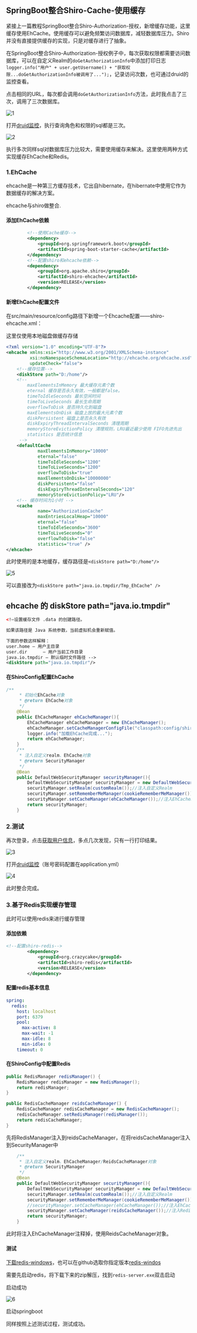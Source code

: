 ## SpringBoot整合Shiro-Cache-使用缓存

紧接上一篇教程SpringBoot整合Shiro-Authorization-授权，新增缓存功能，这里缓存使用EhCache。使用缓存可以避免频繁访问数据库，减轻数据库压力。Shiro并没有直接提供缓存的实现，只是对缓存进行了抽象。

在SpringBoot整合Shiro-Authorization-授权例子中，每次获取权限都需要访问数据库，可以在自定义Realm的`doGetAuthorizationInfo`中添加打印日志`logger.info("用户" + user.getUsername() + "获取权限...doGetAuthorizationInfo被调用了...");`，记录访问次数，也可通过druid的监控查看。

点击相同的URL，每次都会调用`doGetAuthorizationInfo`方法，此时我点击了三次，调用了三次数据库。

![1](./img/1.png)

打开[druid监控](http://localhost:8080/druid/sql.html)，执行查询角色和权限的sql都是三次。

![2](./img/2.png)

执行多次同样sql对数据库压力比较大，需要使用缓存来解决。这里使用两种方式实现缓存EhCache和Redis。

### 1.EhCache

ehcache是一种第三方缓存技术，它出自hibernate，在hibernate中使用它作为数据缓存的解决方案。

ehcache与shiro做整合.

#### 添加EhCache依赖

```xml
        <!--使用Cache缓存-->
        <dependency>
            <groupId>org.springframework.boot</groupId>
            <artifactId>spring-boot-starter-cache</artifactId>
        </dependency>
        <!--配置shiro和ehcache依赖-->
        <dependency>
            <groupId>org.apache.shiro</groupId>
            <artifactId>shiro-ehcache</artifactId>
            <version>RELEASE</version>
        </dependency>
```

#### 新增EhCache配置文件

在src/main/resource/config路径下新增一个Ehcache配置——shiro-ehcache.xml：

这里仅使用本地磁盘做缓存存储

```xml
<?xml version="1.0" encoding="UTF-8"?>
<ehcache xmlns:xsi="http://www.w3.org/2001/XMLSchema-instance"
         xsi:noNamespaceSchemaLocation="http://ehcache.org/ehcache.xsd"
         updateCheck="false">
    <!--缓存位置-->
    <diskStore path="D:/home"/>
    <!--
        maxElementsInMemory 最大缓存元素个数
        eternal 缓存是否永久有效，一般都是false。
        timeToIdleSeconds 最长空闲时间
        timeToLiveSeconds 最长生命周期
        overflowToDisk 是否持久化到磁盘
        maxElementsOnDisk 磁盘上放的最大元素个数
        diskPersistent 磁盘上是否永久有效
        diskExpiryThreadIntervalSeconds 清理周期
        memoryStoreEvictionPolicy 清理规则，LRU最近最少使用 FIFO先进先出
        statistics 是否统计信息
     -->
    <defaultCache
            maxElementsInMemory="10000"
            eternal="false"
            timeToIdleSeconds="1200"
            timeToLiveSeconds="1200"
            overflowToDisk="true"
            maxElementsOnDisk="10000000"
            diskPersistent="false"
            diskExpiryThreadIntervalSeconds="120"
            memoryStoreEvictionPolicy="LRU"/>
    <!-- 缓存时间为1小时 -->
    <cache
            name="AuthorizationCache"
            maxEntriesLocalHeap="10000"
            eternal="false"
            timeToIdleSeconds="3600"
            timeToLiveSeconds="0"
            overflowToDisk="false"
            statistics="true" />
</ehcache>
```

此时使用的是本地缓存，缓存路径是`<diskStore path="D:/home"/>`

![5](./img/5.png)

可以直接改为`<diskStore path="java.io.tmpdir/Tmp_EhCache" />`

## ehcache 的 diskStore path="java.io.tmpdir"

```xml
<!—设置缓存文件 .data 的创建路径。

如果该路径是 Java 系统参数，当前虚拟机会重新赋值。

下面的参数这样解释：
user.home – 用户主目录
user.dir      – 用户当前工作目录
java.io.tmpdir – 默认临时文件路径 -->
<diskStore path="java.io.tmpdir"/>
```



#### 在ShiroConfig配置EhCache

```java
/**
     * 初始化EhCache对象
     * @return EhCache对象
     */
    @Bean
    public EhCacheManager ehCacheManager(){
        EhCacheManager ehCacheManager = new EhCacheManager();
        ehCacheManager.setCacheManagerConfigFile("classpath:config/shiro-ehcache.xml");
        logger.info("加载EhCache完成...");
        return ehCacheManager;
    }
    /**
     * 注入自定义realm、EhCache对象
     * @return SecurityManager
     */
    @Bean
    public DefaultWebSecurityManager securityManager(){
        DefaultWebSecurityManager securityManager = new DefaultWebSecurityManager();
        securityManager.setRealm(customRealm());//注入自定义Realm
        securityManager.setRememberMeManager(cookieRememberMeManager());//注入RememberMeManager
        securityManager.setCacheManager(ehCacheManager());//注入EhCacheManager
        return securityManager;
    }
```



### 2.测试

再次登录，点击[获取用户信息](http://localhost:8080/user/get)，多点几次发现，只有一行打印结果。

![3](./img/3.png)

打开[druid监控](http://localhost:8080/druid/sql.html)（账号密码配置在application.yml）

![4](./img/4.png)

此时整合完成。

### 3.基于Redis实现缓存管理

此时可以使用redis来进行缓存管理

#### 添加依赖

```xml
<!--配置shiro-redis-->
        <dependency>
            <groupId>org.crazycake</groupId>
            <artifactId>shiro-redis</artifactId>
            <version>RELEASE</version>
        </dependency>
```

#### 配置redis基本信息

```yml
spring:
  redis:
    host: localhost
    port: 6379
    pool:
      max-active: 8
      max-wait: -1
      max-idle: 8
      min-idle: 0
    timeout: 0
```

#### 在ShiroConfig中配置Redis

```java
public RedisManager redisManager() {
    RedisManager redisManager = new RedisManager();
    return redisManager;
}

public RedisCacheManager reidsCacheManager() {
    RedisCacheManager redisCacheManager = new RedisCacheManager();
    redisCacheManager.setRedisManager(redisManager());
    return redisCacheManager;
}
```

先将RedisManager注入到reidsCacheManager，在将reidsCacheManager注入到SecurityManager中

```java
    /**
     * 注入自定义realm、EhCacheManager/ReidsCacheManager对象
     * @return SecurityManager
     */
    @Bean
    public DefaultWebSecurityManager securityManager(){
        DefaultWebSecurityManager securityManager = new DefaultWebSecurityManager();
        securityManager.setRealm(customRealm());//注入自定义Realm
        securityManager.setRememberMeManager(cookieRememberMeManager());//注入RememberMeManager
        //securityManager.setCacheManager(ehCacheManager());//注入EhCacheManager
        securityManager.setCacheManager(reidsCacheManager());//注入RedisCacheManager
        return securityManager;
    }
```

此时将注入EhCacheManager注释掉，使用ReidsCacheManager对象。

#### 测试

[下载redis-windows](https://github.com/microsoftarchive/redis/releases/download/win-3.2.100/Redis-x64-3.2.100.zip)，也可以在github选取你指定版本[redis-windos](https://github.com/microsoftarchive/redis/releases)

需要先启动redis，将下载下来的zip解压，找到`redis-server.exe`双击启动

启动成功

![6](./img/6.png)

启动springboot

同样按照上述测试过程，测试成功。

